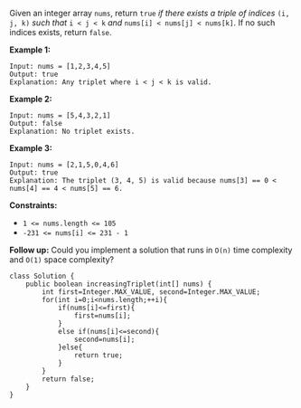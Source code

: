 Given an integer array `nums`, return `true` *if there exists a triple of indices* `(i, j, k)` *such that* `i < j < k` *and* `nums[i] < nums[j] < nums[k]`. If no such indices exists, return `false`.

 

**Example 1:**

```
Input: nums = [1,2,3,4,5]
Output: true
Explanation: Any triplet where i < j < k is valid.
```

**Example 2:**

```
Input: nums = [5,4,3,2,1]
Output: false
Explanation: No triplet exists.
```

**Example 3:**

```
Input: nums = [2,1,5,0,4,6]
Output: true
Explanation: The triplet (3, 4, 5) is valid because nums[3] == 0 < nums[4] == 4 < nums[5] == 6.
```

 

**Constraints:**

- `1 <= nums.length <= 105`
- `-231 <= nums[i] <= 231 - 1`

 

**Follow up:** Could you implement a solution that runs in `O(n)` time complexity and `O(1)` space complexity?

```
class Solution {
    public boolean increasingTriplet(int[] nums) {
        int first=Integer.MAX_VALUE, second=Integer.MAX_VALUE;
        for(int i=0;i<nums.length;++i){
            if(nums[i]<=first){
                first=nums[i];
            }
            else if(nums[i]<=second){
                second=nums[i];
            }else{
                return true;
            }
        }
        return false;
    }
}
```

